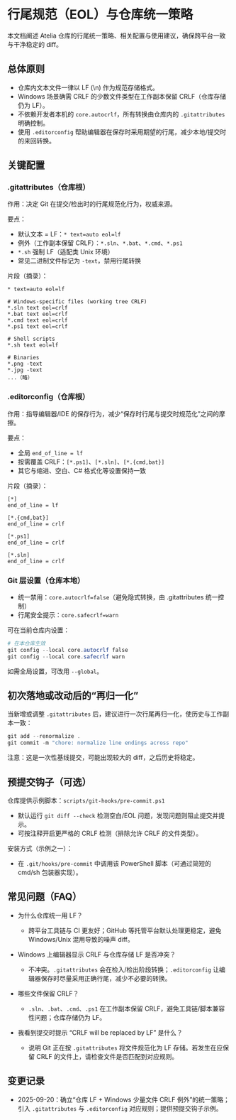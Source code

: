 # 行尾规范（EOL）与仓库统一策略

本文档阐述 Atelia 仓库的行尾统一策略、相关配置与使用建议，确保跨平台一致与干净稳定的 diff。

## 总体原则

- 仓库内文本文件一律以 LF (\n) 作为规范存储格式。
- Windows 场景确需 CRLF 的少数文件类型在工作副本保留 CRLF（仓库存储仍为 LF）。
- 不依赖开发者本机的 `core.autocrlf`，所有转换由仓库内的 `.gitattributes` 明确控制。
- 使用 `.editorconfig` 帮助编辑器在保存时采用期望的行尾，减少本地/提交时的来回转换。

## 关键配置

### .gitattributes（仓库根）

作用：决定 Git 在提交/检出时的行尾规范化行为，权威来源。

要点：
- 默认文本 = LF：`* text=auto eol=lf`
- 例外（工作副本保留 CRLF）：`*.sln`、`*.bat`、`*.cmd`、`*.ps1`
- `*.sh` 强制 LF（适配类 Unix 环境）
- 常见二进制文件标记为 `-text`，禁用行尾转换

片段（摘录）：

```
* text=auto eol=lf

# Windows-specific files (working tree CRLF)
*.sln text eol=crlf
*.bat text eol=crlf
*.cmd text eol=crlf
*.ps1 text eol=crlf

# Shell scripts
*.sh text eol=lf

# Binaries
*.png -text
*.jpg -text
...（略）
```

### .editorconfig（仓库根）

作用：指导编辑器/IDE 的保存行为，减少“保存时行尾与提交时规范化”之间的摩擦。

要点：
- 全局 `end_of_line = lf`
- 按需覆盖 CRLF：`[*.ps1]`、`[*.sln]`、`[*.{cmd,bat}]`
- 其它与缩进、空白、C# 格式化等设置保持一致

片段（摘录）：

```
[*]
end_of_line = lf

[*.{cmd,bat}]
end_of_line = crlf

[*.ps1]
end_of_line = crlf

[*.sln]
end_of_line = crlf
```

### Git 层设置（仓库本地）

- 统一禁用：`core.autocrlf=false`（避免隐式转换，由 .gitattributes 统一控制）
- 行尾安全提示：`core.safecrlf=warn`

可在当前仓库内设置：

```powershell
# 在本仓库生效
git config --local core.autocrlf false
git config --local core.safecrlf warn
```

如需全局设置，可改用 `--global`。

## 初次落地或改动后的“再归一化”

当新增或调整 `.gitattributes` 后，建议进行一次行尾再归一化，使历史与工作副本一致：

```powershell
git add --renormalize .
git commit -m "chore: normalize line endings across repo"
```

注意：这是一次性基线提交，可能出现较大的 diff，之后历史将稳定。

## 预提交钩子（可选）

仓库提供示例脚本：`scripts/git-hooks/pre-commit.ps1`
- 默认运行 `git diff --check` 检测空白/EOL 问题，发现问题则阻止提交并提示。
- 可按注释开启更严格的 CRLF 检测（排除允许 CRLF 的文件类型）。

安装方式（示例之一）：
- 在 `.git/hooks/pre-commit` 中调用该 PowerShell 脚本（可通过简短的 cmd/sh 包装器实现）。

## 常见问题（FAQ）

- 为什么仓库统一用 LF？
  - 跨平台工具链与 CI 更友好；GitHub 等托管平台默认处理更稳定，避免 Windows/Unix 混用导致的噪声 diff。

- Windows 上编辑器显示 CRLF 与仓库存储 LF 是否冲突？
  - 不冲突。`.gitattributes` 会在检入/检出阶段转换；`.editorconfig` 让编辑器保存时尽量采用正确行尾，减少不必要的转换。

- 哪些文件保留 CRLF？
  - `.sln`、`.bat`、`.cmd`、`.ps1` 在工作副本保留 CRLF，避免工具链/脚本兼容性问题；仓库存储仍为 LF。

- 我看到提交时提示 “CRLF will be replaced by LF” 是什么？
  - 说明 Git 正在按 `.gitattributes` 将文件规范化为 LF 存储。若发生在应保留 CRLF 的文件上，请检查文件是否匹配到对应规则。

## 变更记录

- 2025-09-20：确立“仓库 LF + Windows 少量文件 CRLF 例外”的统一策略；引入 `.gitattributes` 与 `.editorconfig` 对应规则；提供预提交钩子示例。
